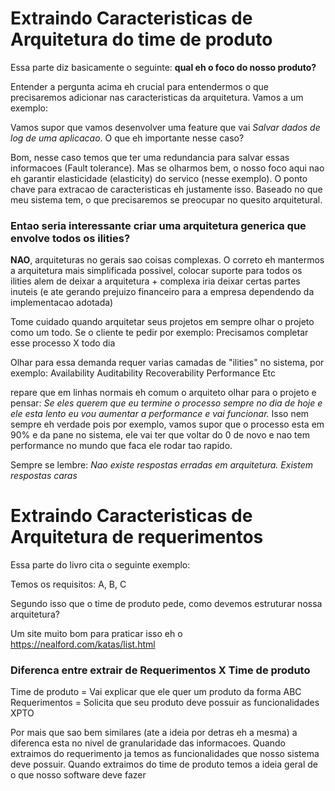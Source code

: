 # Extraindo Caracteristicas de Arquitetura do time de produto
Essa parte diz basicamente o seguinte: **qual eh o foco do nosso produto?**

Entender a pergunta acima eh crucial para entendermos o que precisaremos adicionar nas caracteristicas da arquitetura. Vamos a um exemplo:

Vamos supor que vamos desenvolver uma feature que vai *Salvar dados de log de uma aplicacao*. O que eh importante nesse caso?

Bom, nesse caso temos que ter uma redundancia para salvar essas informacoes (Fault tolerance). Mas se olharmos bem, o nosso foco aqui nao eh garantir elasticidade (elasticity) do servico (nesse exemplo).
O ponto chave para extracao de caracteristicas eh justamente isso. Baseado no que meu sistema tem, o que precisaremos se preocupar no quesito arquitetural.

### Entao seria interessante criar uma arquitetura generica que envolve todos os ilities?
**NAO**, arquiteturas no gerais sao coisas complexas. O correto eh mantermos a arquitetura mais simplificada possivel, colocar suporte para todos os ilities alem de deixar a arquitetura + complexa iria deixar certas partes inuteis (e ate gerando prejuizo financeiro para a empresa dependendo da implementacao adotada)

Tome cuidado quando arquitetar seus projetos em sempre olhar o projeto como um todo. Se o cliente te pedir por exemplo: Precisamos completar esse processo X todo dia

Olhar para essa demanda requer varias camadas de "ilities" no sistema, por exemplo:
Availability
Auditability
Recoverability
Performance
Etc

repare que em linhas normais eh comum o arquiteto olhar para o projeto e pensar:
*Se eles querem que eu termine o processo sempre no dia de hoje e ele esta lento eu vou aumentar a performance e vai funcionar.*
Isso nem sempre eh verdade pois por exemplo, vamos supor que o processo esta em 90% e da pane no sistema, ele vai ter que voltar do 0 de novo e nao tem performance no mundo que faca ele rodar tao rapido.

Sempre se lembre:
*Nao existe respostas erradas em arquitetura. Existem respostas caras*

# Extraindo Caracteristicas de Arquitetura de requerimentos
Essa parte do livro cita o seguinte exemplo:

Temos os requisitos: A, B, C

Segundo isso que o time de produto pede, como devemos estruturar nossa arquitetura?

Um site muito bom para praticar isso eh o https://nealford.com/katas/list.html

### Diferenca entre extrair de Requerimentos X Time de produto
Time de produto = Vai explicar que ele quer um produto da forma ABC
Requerimentos = Solicita que seu produto deve possuir as funcionalidades XPTO

Por mais que sao bem similares (ate a ideia por detras eh a mesma) a diferenca esta no nivel de granularidade das informacoes. Quando extraimos do requerimento ja temos as funcionalidades que nosso sistema deve possuir. Quando extraimos do time de produto temos a ideia geral de o que nosso software deve fazer
